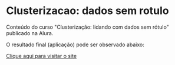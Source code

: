 # Clusterizacao: dados sem rotulo
Conteúdo do curso "Clusterização: lidando com dados sem rótulo" publicado na Alura.

O resultado final (aplicação) pode ser observado abaixo:

<a href="https://aplicacao-previsao-de-agrupamentos-py4mpyeqixlsy4uge3frms.streamlit.app/?">Clique aqui para visitar o site</a>

